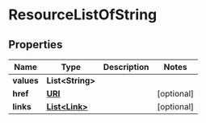 

# ResourceListOfString

## Properties

Name | Type | Description | Notes
------------ | ------------- | ------------- | -------------
**values** | **List&lt;String&gt;** |  | 
**href** | [**URI**](URI.md) |  |  [optional]
**links** | [**List&lt;Link&gt;**](Link.md) |  |  [optional]



